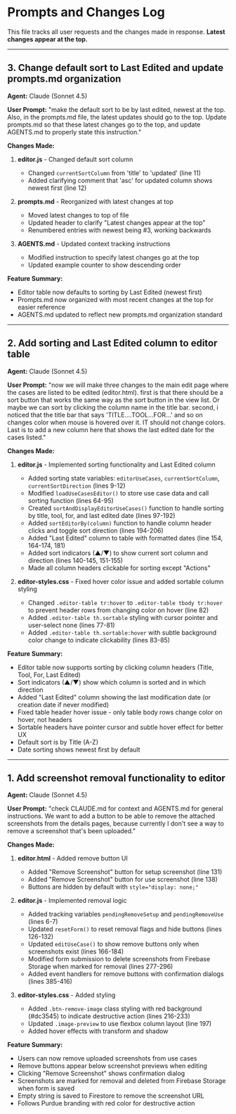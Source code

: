 # Prompts and Changes Log

This file tracks all user requests and the changes made in response. **Latest changes appear at the top.**

---

## 3. Change default sort to Last Edited and update prompts.md organization

**Agent:** Claude (Sonnet 4.5)

**User Prompt:**
"make the default sort to be by last edited, newest at the top. Also, in the prompts.md file, the latest updates should go to the top. Update prompts.md so that these latest changes go to the top, and update AGENTS.md to properly state this instruction."

**Changes Made:**

1. **editor.js** - Changed default sort column
   - Changed `currentSortColumn` from 'title' to 'updated' (line 11)
   - Added clarifying comment that 'asc' for updated column shows newest first (line 12)

2. **prompts.md** - Reorganized with latest changes at top
   - Moved latest changes to top of file
   - Updated header to clarify "Latest changes appear at the top"
   - Renumbered entries with newest being #3, working backwards

3. **AGENTS.md** - Updated context tracking instructions
   - Modified instruction to specify latest changes go at the top
   - Updated example counter to show descending order

**Feature Summary:**
- Editor table now defaults to sorting by Last Edited (newest first)
- Prompts.md now organized with most recent changes at the top for easier reference
- AGENTS.md updated to reflect new prompts.md organization standard

---

## 2. Add sorting and Last Edited column to editor table

**Agent:** Claude (Sonnet 4.5)

**User Prompt:**
"now we will make three changes to the main edit page where the cases are listed to be edited (editor.html). first is that there should be a sort button that works the same way as the sort button in the view list. Or maybe we can sort by clicking the column name in the title bar. second, i noticed that the title bar that says 'TITLE....TOOL...FOR...' and so on changes color when mouse is hovered over it. IT should not change colors. Last is to add a new column here that shows the last edited date for the cases listed."

**Changes Made:**

1. **editor.js** - Implemented sorting functionality and Last Edited column
   - Added sorting state variables: `editorUseCases`, `currentSortColumn`, `currentSortDirection` (lines 9-12)
   - Modified `loadUseCasesEditor()` to store use case data and call sorting function (lines 64-95)
   - Created `sortAndDisplayEditorUseCases()` function to handle sorting by title, tool, for, and last edited date (lines 97-192)
   - Added `sortEditorBy(column)` function to handle column header clicks and toggle sort direction (lines 194-206)
   - Added "Last Edited" column to table with formatted dates (line 154, 164-174, 181)
   - Added sort indicators (▲/▼) to show current sort column and direction (lines 140-145, 151-155)
   - Made all column headers clickable for sorting except "Actions"

2. **editor-styles.css** - Fixed hover color issue and added sortable column styling
   - Changed `.editor-table tr:hover` to `.editor-table tbody tr:hover` to prevent header rows from changing color on hover (line 82)
   - Added `.editor-table th.sortable` styling with cursor pointer and user-select none (lines 77-81)
   - Added `.editor-table th.sortable:hover` with subtle background color change to indicate clickability (lines 83-85)

**Feature Summary:**
- Editor table now supports sorting by clicking column headers (Title, Tool, For, Last Edited)
- Sort indicators (▲/▼) show which column is sorted and in which direction
- Added "Last Edited" column showing the last modification date (or creation date if never modified)
- Fixed table header hover issue - only table body rows change color on hover, not headers
- Sortable headers have pointer cursor and subtle hover effect for better UX
- Default sort is by Title (A-Z)
- Date sorting shows newest first by default

---

## 1. Add screenshot removal functionality to editor

**Agent:** Claude (Sonnet 4.5)

**User Prompt:**
"check CLAUDE.md for context and AGENTS.md for general instructions. We want to add a button to be able to remove the attached screenshots from the details pages, because currently I don't see a way to remove a screenshot that's been uploaded."

**Changes Made:**

1. **editor.html** - Added remove button UI
   - Added "Remove Screenshot" button for setup screenshot (line 131)
   - Added "Remove Screenshot" button for use screenshot (line 138)
   - Buttons are hidden by default with `style="display: none;"`

2. **editor.js** - Implemented removal logic
   - Added tracking variables `pendingRemoveSetup` and `pendingRemoveUse` (lines 6-7)
   - Updated `resetForm()` to reset removal flags and hide buttons (lines 126-132)
   - Updated `editUseCase()` to show remove buttons only when screenshots exist (lines 166-184)
   - Modified form submission to delete screenshots from Firebase Storage when marked for removal (lines 277-296)
   - Added event handlers for remove buttons with confirmation dialogs (lines 385-416)

3. **editor-styles.css** - Added styling
   - Added `.btn-remove-image` class styling with red background (#dc3545) to indicate destructive action (lines 216-233)
   - Updated `.image-preview` to use flexbox column layout (line 197)
   - Added hover effects with transform and shadow

**Feature Summary:**
- Users can now remove uploaded screenshots from use cases
- Remove buttons appear below screenshot previews when editing
- Clicking "Remove Screenshot" shows confirmation dialog
- Screenshots are marked for removal and deleted from Firebase Storage when form is saved
- Empty string is saved to Firestore to remove the screenshot URL
- Follows Purdue branding with red color for destructive action
